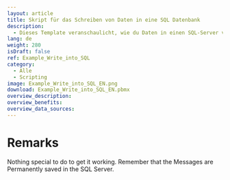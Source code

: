 ```yaml
---
layout: article
title: Skript für das Schreiben von Daten in eine SQL Datenbank 
description: 
  - Dieses Template veranschaulicht, wie du Daten in einen SQL-Server von deiner Peakboard Box aus zurückschreiben kannst.
lang: de
weight: 280
isDraft: false
ref: Example_Write_into_SQL
category:
  - Alle
  - Scripting
image: Example_Write_into_SQL_EN.png
download: Example_Write_into_SQL_EN.pbmx
overview_description:
overview_benefits:
overview_data_sources: 
---
```

# Remarks
Nothing special to do to get it working. Remember that the Messages are Permanently saved in the SQL Server.
